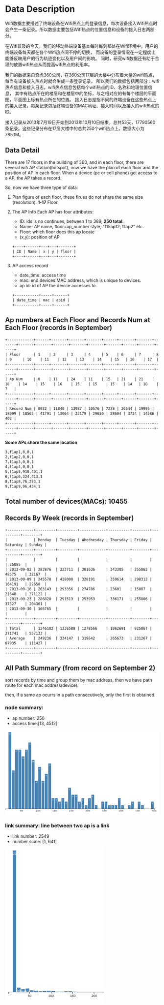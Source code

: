 # Data Description

Wifi数据主要描述了终端设备在Wifi热点上的登录信息，每次设备接入Wifi热点时会产生一条记录。所以数据主要包括Wifi热点的位置信息和设备的接入日志两部分。

在Wifi普及的今天，我们的移动终端设备基本每时每刻都处在Wifi环境中，用户的终端设备每天都在各个Wifi热点间不停的切换，
而设备的登录情况在一定程度上能够反映用户的行为轨迹变化以及用户间的影响。
同时，研究wifi数据还有助于合理的放置wifi热点从而提高wifi热点的利用率。

我们的数据来自奇虎360公司，在360公司17层的大楼中分布着大量的wifi热点，每当有设备接入热点时就会生成一条登录记录，
所以我们的数据包括两部分：wifi热点信息和接入日志。wifi热点信息包括每个wifi热点的ID、名称和地理位置信息，
其中有热点所在的楼层和在楼层中的坐标，与之相对应的有每个楼层的平面图，平面图上标有热点所在的位置。
接入日志是指不同的终端设备在这些热点上的接入记录，每条记录包括终端设备的MAC地址、接入时间以及接入的wifi热点的ID。

接入记录从2013年7月19日开始到2013年10月10日结束，总共53天，17790560条记录。这些记录分布在17层大楼中的总共250个wifi热点上。数据大小为785.1M。

## Data Detail

There are 17 floors in the building of 360, and in each floor, there are several wifi AP station(hotspot),
now we have the plan of each floor and the position of AP in each floor.
When a device (pc or cell phone) get access to a AP, the AP takes a record.

So, now we have three type of data:

1. Plan figure of each floor, these firues do not share the same size (resolution). **1-17** Floor.

2. The AP Info
	Each AP has four attributes:
	- ID: ids is no continues, between 1 to 389, **250 total**.
	- Name: AP name, floor+ap_number style, "f15ap12, f1ap2" etc.
	- Floor: which floor does this ap locate
	- (x,y): position of AP

	```
	+----+------+---+---+-------+
	| ID | Name | x | y | floor |
	+----+------+---+---+-------+
	```
3. AP access record
	- date_time: access time
	- mac: end devices'MAC address, which is unique to devices.
	- ap id: id of AP the device accesses to.

	```
	+-----------+-----+------+
	| date_time | mac | apid |
	+-----------+-----+------+
	```


## Ap numbers at Each Floor and Records Num at Each Floor (**records in September**)

```
+------------+------+-------+-------+-------+------+-------+-------+-------+-------+-------+-------+-------+-------+-------+------+-------+-----+
| Floor      | 1    | 2     | 3     | 4     | 5    | 6     | 7     | 8     | 9     | 10    | 11    | 12    | 13    | 14    | 15   | 16    | 17  |
+------------+------+-------+-------+-------+------+-------+-------+-------+-------+-------+-------+-------+-------+-------+------+-------+-----+
| Ap Num     | 8    | 11    | 24    | 11    | 15   | 21    | 21    | 18    | 14    | 15    | 16    | 15    | 15    | 15    | 14   | 10    | 7   |
+------------+------+-------+-------+-------+------+-------+-------+-------+-------+-------+-------+-------+-------+-------+------+-------+-----+
| Record Num | 8032 | 11840 | 13987 | 10576 | 7228 | 20544 | 19995 | 18099 | 18565 | 41791 | 13064 | 23179 | 29650 | 28604 | 3734 | 14586 | 402 |
+------------+------+-------+-------+-------+------+-------+-------+-------+-------+-------+-------+-------+-------+-------+------+-------+-----+
```

**Some APs share the same location**

```
3,f1ap1,0,0,1
2,f1ap2,0,0,1
7,f1ap3,0,0,1
4,f1ap4,0,0,1
5,f1ap5,910,401,1
6,f1ap6,324,413,1
8,f1ap8,76,273,1
9,f1ap9,96,434,1
```

## Total number of devices(MACs): 10455

## Records By Week (**records in September**)

```
+------------+---------+---------+------------+----------+--------+----------+--------+
|            | Monday  | Tuesday | Whednesday | Thursday | Friday | Saturday | Sunday |
+------------+---------+---------+------------+----------+--------+----------+--------+
|            |         |         |            |          |        |          | 26885  |
| 2013-09-02 | 283876  | 323711  | 381636     | 343305   | 355862 | 48575    | 32167  |
| 2013-09-09 | 245578  | 428008  | 328191     | 359614   | 298312 | 164191   | 22658  |
| 2013-09-16 | 263143  | 293356  | 274786     | 23601    | 15087  | 21648    | 271122 |
| 2013-09-23 | 286820  | 291513  | 293953     | 336171   | 255806 | 37327    | 204301 |
| 2013-09-30 | 166765  |         |            |          |        |          |        |
+------------+---------+---------+------------+----------+--------+----------+--------+
| Total      | 1246182 | 1336588 | 1278566    | 1062691  | 925067 | 271741   | 557133 |
| Average    | 249236  | 334147  | 319642     | 265673   | 231267 | 67935    | 111427 |
+------------+---------+---------+------------+----------+--------+----------+--------+
```

## All Path Summary (**from record on September 2**)

sort records by time and group them by mac address, then we have path route for each mac address(device).

then, if a same ap ocurrs in a path consecutively, only the first is obtained.

### node summary:

- ap number: 250
- access time:[13, 4512]

![ap_access_time_dist](_img/ap_access_time_dist.png)

### link summary: line between two ap is a link

- link number: 2549
- number scale: [1, 641]

![link_number_dist](_img/link_number_dist.png)


